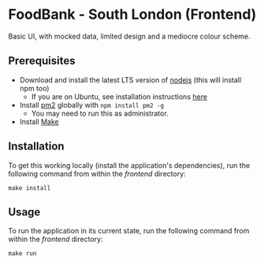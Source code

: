 
# FoodBank - South London (Frontend)

Basic UI, with mocked data, limited design and a mediocre colour scheme.

## Prerequisites
* Download and install the latest LTS version of [nodejs](https://nodejs.org/en/download/) (this will install npm too)
    * If you are on Ubuntu, see installation instructions [here](https://github.com/nodesource/distributions)
* Install [pm2](https://pm2.keymetrics.io/) globally with `npm install pm2 -g`
    * You may need to run this as administrator.
* Install [Make](https://www.gnu.org/software/make/manual/make.html)

## Installation

To get this working locally (install the application's dependencies), run the following command from within the *frontend* directory:

```
make install
```

## Usage

To run the application in its current state, run the following command from within the *frontend* directory:

```
make run
```
